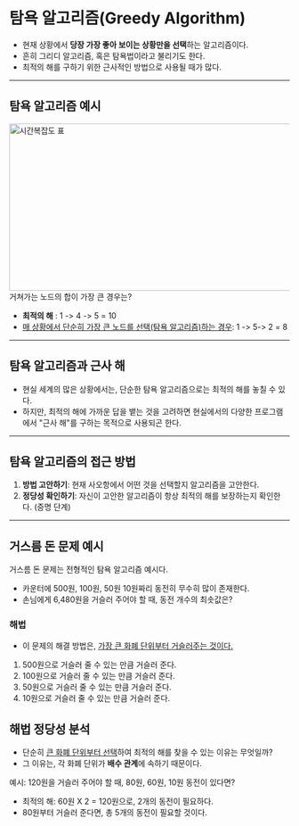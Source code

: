 # 탐욕 알고리즘(Greedy Algorithm)

- 현재 상황에서 <b>당장 가장 좋아 보이는 상황만을 선택</b>하는 알고리즘이다.
- 흔히 그리디 알고리즘, 혹은 탐욕법이라고 불리기도 한다.
- 최적의 해를 구하기 위한 근사적인 방법으로 사용될 때가 많다.

---

## 탐욕 알고리즘 예시

<img src="https://user-images.githubusercontent.com/64254228/233128008-55c0025c-ec83-43c1-a8f7-b7f8aac6fa2e.png" width="600px" height="300px" title="BigO시간복잡도" alt="시간복잡도 표"></img>
<br>거쳐가는 노드의 합이 가장 큰 경우는?

- <b>최적의 해</b> : 1 -> 4 -> 5 = 10
- <U>매 상황에서 단순히 가장 큰 노드를 선택(탐욕 알고리즘)하는 경우</U>: 1 -> 5-> 2 = 8

---

## 탐욕 알고리즘과 근사 해

- 현실 세계의 많은 상황에서는, 단순한 탐욕 알고리즘으로는 최적의 해를 놓칠 수 있다.
- 하지만, 최적의 해에 가까운 답을 뱉는 것을 고려하면 현실에서의 다양한 프로그램에서 "근사 해"를 구하는 목적으로 사용되곤 한다.

---

## 탐욕 알고리즘의 접근 방법

1. <b>방법 고안하기</b>: 현재 사오항에서 어떤 것을 선택할지 알고리즘을 고안한다.
2. <b>정당성 확인하기</b>: 자신이 고안한 알고리즘이 항상 최적의 해를 보장하는지 확인한다. (증명 단계)

---

## 거스름 돈 문제 예시

거스름 돈 문제는 전형적인 탐욕 알고리즘 예시다.

- 카운터에 500원, 100원, 50원 10원짜리 동전히 무수히 많이 존재한다.
- 손님에게 6,480원을 거슬러 주어야 할 때, 동전 개수의 최솟값은?

### 해법

- 이 문제의 해결 방법은, <U>가장 큰 화폐 단위부터 거슬러주는 것이다.</U>

1. 500원으로 거슬러 줄 수 있는 만큼 거슬러 준다.
2. 100원으로 거슬러 줄 수 있는 만큼 거슬러 준다.
3. 50원으로 거슬러 줄 수 있는 만큼 거슬러 준다.
4. 10원으로 거슬러 줄 수 있는 만큼 거슬러 준다.

## 해법 정당성 분석

- 단순히 <U>큰 화폐 단위부터 선택</U>하여 최적의 해를 찾을 수 있는 이유는 무엇일까?
- 그 이유는, 각 화폐 단위가 <b>배수 관계</b>에 속하기 때문이다.

예시: 120원을 거슬러 주어야 할 때, 80원, 60원, 10원 동전이 있다면?

- 최적의 해: 60원 X 2 = 120원으로, 2개의 동전이 필요하다.
- 80원부터 거슬러 준다면, 총 5개의 동전이 필요할 것이다.

